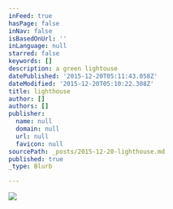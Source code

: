 ```yaml
---
inFeed: true
hasPage: false
inNav: false
isBasedOnUrl: ''
inLanguage: null
starred: false
keywords: []
description: a green lightouse
datePublished: '2015-12-20T05:11:43.058Z'
dateModified: '2015-12-20T05:10:22.308Z'
title: lighthouse
author: []
authors: []
publisher:
  name: null
  domain: null
  url: null
  favicon: null
sourcePath: _posts/2015-12-20-lighthouse.md
published: true
_type: Blurb

---
```

![](https://the-grid-user-content.s3-us-west-2.amazonaws.com/6951c454-fbca-4866-a57a-94fa46a14913.jpg)